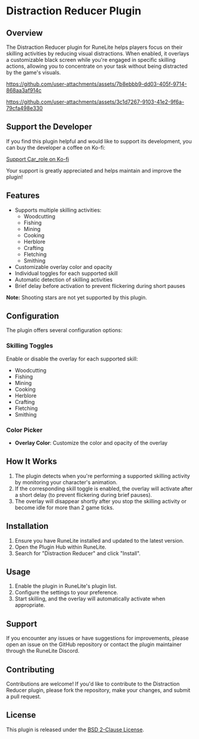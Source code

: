 # Distraction Reducer Plugin

## Overview
The Distraction Reducer plugin for RuneLite helps players focus on their skilling activities by reducing visual distractions. When enabled, it overlays a customizable black screen while you're engaged in specific skilling actions, allowing you to concentrate on your task without being distracted by the game's visuals.


https://github.com/user-attachments/assets/7b8ebbb9-dd03-405f-9714-868aa3af914c

https://github.com/user-attachments/assets/3c1d7267-9103-41e2-9f6a-79cfa498e330

## Support the Developer
If you find this plugin helpful and would like to support its development, you can buy the developer a coffee on Ko-fi:

[Support Car_role on Ko-fi](https://ko-fi.com/car_role)

Your support is greatly appreciated and helps maintain and improve the plugin!

## Features
- Supports multiple skilling activities:
  - Woodcutting
  - Fishing
  - Mining
  - Cooking
  - Herblore
  - Crafting
  - Fletching
  - Smithing
- Customizable overlay color and opacity
- Individual toggles for each supported skill
- Automatic detection of skilling activities
- Brief delay before activation to prevent flickering during short pauses

**Note:** Shooting stars are not yet supported by this plugin.

## Configuration
The plugin offers several configuration options:

### Skilling Toggles
Enable or disable the overlay for each supported skill:
- Woodcutting
- Fishing
- Mining
- Cooking
- Herblore
- Crafting
- Fletching
- Smithing

### Color Picker
- **Overlay Color**: Customize the color and opacity of the overlay

## How It Works
1. The plugin detects when you're performing a supported skilling activity by monitoring your character's animation.
2. If the corresponding skill toggle is enabled, the overlay will activate after a short delay (to prevent flickering during brief pauses).
3. The overlay will disappear shortly after you stop the skilling activity or become idle for more than 2 game ticks.

## Installation
1. Ensure you have RuneLite installed and updated to the latest version.
2. Open the Plugin Hub within RuneLite.
3. Search for "Distraction Reducer" and click "Install".

## Usage
1. Enable the plugin in RuneLite's plugin list.
2. Configure the settings to your preference.
3. Start skilling, and the overlay will automatically activate when appropriate.

## Support
If you encounter any issues or have suggestions for improvements, please open an issue on the GitHub repository or contact the plugin maintainer through the RuneLite Discord.

## Contributing
Contributions are welcome! If you'd like to contribute to the Distraction Reducer plugin, please fork the repository, make your changes, and submit a pull request.

## License
This plugin is released under the [BSD 2-Clause License](https://opensource.org/licenses/BSD-2-Clause).
